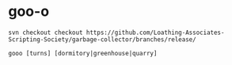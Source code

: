 # goo-o

`svn checkout checkout https://github.com/Loathing-Associates-Scripting-Society/garbage-collector/branches/release/`

`gooo [turns] [dormitory|greenhouse|quarry]`
